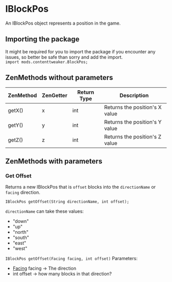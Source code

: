 # IBlockPos

An IBlockPos object represents a position in the game.

## Importing the package
It might be required for you to import the package if you encounter any issues, so better be safe than sorry and add the import.  
`import mods.contenttweaker.BlockPos;` 

## ZenMethods without parameters

| ZenMethod |ZenGetter | Return Type | Description                    |
|-----------|----------|-------------|--------------------------------|
| getX()    | x        | int         | Returns the position's X value |
| getY()    | y        | int         | Returns the position's Y value |
| getZ()    | z        | int         | Returns the position's Z value |

## ZenMethods with parameters

### Get Offset
Returns a new IBlockPos that is `offset` blocks into the `directionName` or `facing` direction.

`IBlockPos getOffset(String directionName, int offset);`

`directionName` can take these values:

- "down"
- "up"
- "north"
- "south"
- "east"
- "west"

`IBlockPos getOffset(Facing facing, int offset)`
Parameters:

- [Facing](facing) facing → The direction
- int offset → how many blocks in that direction?